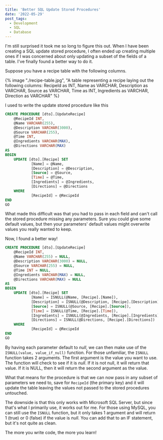 ```yaml
---
title: 'Better SQL Update Stored Procedures'
date: '2022-05-29'
post_tags:
  - Development
  - SQL
  - Database
---
```


I'm still surprised it took me so long to figure this out. When I have been creating a SQL update stored procedure, I often ended up creating multiple ones if I was concerned about only updating a subset of the fields of a table. I've finally found a better way to do it.
<!-- excerpt -->

Suppose you have a recipe table with the following columns.

{% image "./recipe-table.jpg", "A table representing a recipe laying out the following columns: RecipeId as INT, Name as VARCHAR, Description as VARCHAR, Source as VARCHAR, Time as INT, Ingredients as VARCHAR, Direction as VARCHAR" %}

I used to write the update stored procedure like this

```sql
CREATE PROCEDURE [dto].[UpdateRecipe]
    @RecipeId INT,
    @Name VARCHAR(255),
    @Description VARCHAR(3000),
    @Source VARCHAR(255),
    @Time INT,
    @Ingredients VARCHAR(MAX),
    @Directions VARCHAR(MAX)
AS
BEGIN
    UPDATE [dto].[Recipe] SET
            [Name] = @Name,
            [Description] = @Description,
            [Source] = @Source,
            [Time] = @Time,
            [Ingredients] = @Ingredients,
            [Directions] = @Directions
    WHERE
            [RecipeId] = @RecipeId
END
GO
```

What made this difficult was that you had to pass in each field and can't call the stored procedure missing any parameters. Sure you could give some default values, but then your parameters' default values might overwrite values you really wanted to keep.

Now, I found a better way!

```sql
CREATE PROCEDURE [dto].[UpdateRecipe]
    @RecipeId INT,
    @Name VARCHAR(255) = NULL,
    @Description VARCHAR(3000) = NULL,
    @Source VARCHAR(255) = NULL,
    @Time INT = NULL,
    @Ingredients VARCHAR(MAX) = NULL,
    @Directions VARCHAR(MAX) = NULL
AS
BEGIN
    UPDATE [dto].[Recipe] SET
            [Name] = ISNULL(@Name, [Recipe].[Name]),
            [Description] = ISNULL(@Description, [Recipe].[Description]),
            [Source] = ISNULL(@Source, [Recipe].[Source]),
            [Time] = ISNULL(@Time, [Recipe].[Time]),
            [Ingredients] = ISNULL(@Ingredients, [Recipe].[Ingredients]),
            [Directions] = ISNULL(@Directions, [Recipe].[Directions])
    WHERE
            [RecipeId] = @RecipeId
END
GO
```

By having each parameter default to *null*, we can then make use of the `ISNULL(value, value_if_null)` function. For those unfamiliar, the `ISNULL` function takes 2 arguments. The first argument is the value you want to use. The function will check to see if it is *null*. If it is not null, it will return that value. If it is NULL, then it will return the second argument as the value.

What that means for the procedure is that we can now pass in any subset of parameters we need to, save for `RecipeId` (the primary key) and it will update the table leaving the values not passed to the stored procedures untouched.

The downside is that this only works with Microsoft SQL Server, but since that's what I primarily use, it works out for me. For those using MySQL, you can still use the `ISNULL` function, but it only takes 1 argument and will return 1 (true) or 0 (false) if the value is *null*. You can add that to an IF statement, but it's not quite as clean.

The more you write code, the more you learn!